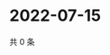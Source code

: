 # 2022-07-15

共 0 条

<!-- BEGIN WEIBO -->
<!-- 最后更新时间 Fri Jul 15 2022 17:15:51 GMT+0800 (China Standard Time) -->

<!-- END WEIBO -->
